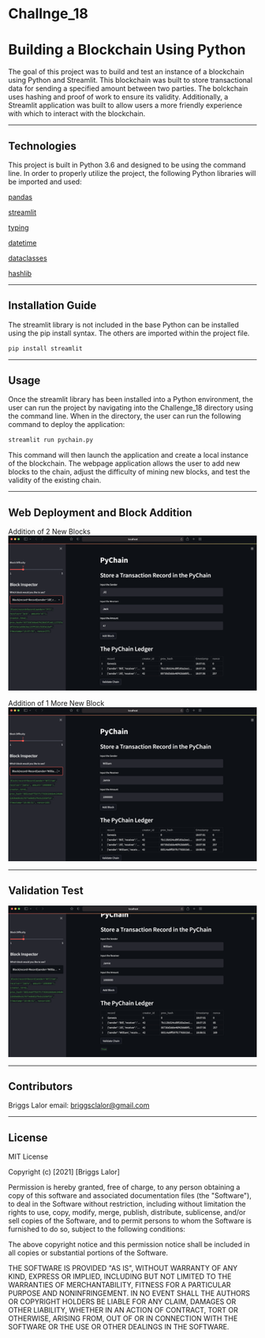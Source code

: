 # Challnge_18
# Building a Blockchain Using Python

The goal of this project was to build and test an instance of a blockchain using Python and Streamlit. This blockchain was built to store transactional data for sending a specified amount between two parties. The bolckchain uses hashing and proof of work to ensure its validity. Additionally, a Streamlit application was built to allow users a more friendly experience with which to interact with the blockchain. 

---

## Technologies

This project is built in Python 3.6 and designed to be using the command line. In order to properly utilize the project, the following Python libraries will be imported and used:

   [pandas](https://pandas.pydata.org/docs/)

   [streamlit](https://docs.streamlit.io/)

   [typing](https://docs.python.org/3/library/typing.html)
   
   [datetime](https://docs.python.org/3/library/datetime.html)
   
   [dataclasses](https://docs.python.org/3/library/dataclasses.html)
   
   [hashlib](https://docs.python.org/3/library/hashlib.html)


---

## Installation Guide

The streamlit library is not included in the base Python can be installed using the pip install syntax. The others are imported within the project file. 

```python
pip install streamlit
```


---

## Usage

Once the streamlit library has been installed into a Python environment, the user can run the project by navigating into the Challenge_18 directory using the command line. When in the directory, the user can run the following command to deploy the application: 

```python
streamlit run pychain.py
```

This command will then launch the application and create a local instance of the blockchain. The webpage application allows the user to add new blocks to the chain, adjust the difficulty of mining new blocks, and test the validity of the existing chain. 

---

## Web Deployment and Block Addition 

Addition of 2 New Blocks
![Addition of 2 Blocks](Images/test_1.png)

Addition of 1 More New Block
![Addition of 3 Blocks](Images/test_2.png)

---

## Validation Test

![Validation Test](Images/validation.png)


---

## Contributors

Briggs Lalor
email: briggsclalor@gmail.com

---

## License

MIT License

Copyright (c) [2021] [Briggs Lalor]

Permission is hereby granted, free of charge, to any person obtaining a copy
of this software and associated documentation files (the "Software"), to deal
in the Software without restriction, including without limitation the rights
to use, copy, modify, merge, publish, distribute, sublicense, and/or sell
copies of the Software, and to permit persons to whom the Software is
furnished to do so, subject to the following conditions:

The above copyright notice and this permission notice shall be included in all
copies or substantial portions of the Software.

THE SOFTWARE IS PROVIDED "AS IS", WITHOUT WARRANTY OF ANY KIND, EXPRESS OR
IMPLIED, INCLUDING BUT NOT LIMITED TO THE WARRANTIES OF MERCHANTABILITY,
FITNESS FOR A PARTICULAR PURPOSE AND NONINFRINGEMENT. IN NO EVENT SHALL THE
AUTHORS OR COPYRIGHT HOLDERS BE LIABLE FOR ANY CLAIM, DAMAGES OR OTHER
LIABILITY, WHETHER IN AN ACTION OF CONTRACT, TORT OR OTHERWISE, ARISING FROM,
OUT OF OR IN CONNECTION WITH THE SOFTWARE OR THE USE OR OTHER DEALINGS IN THE
SOFTWARE.
